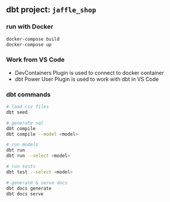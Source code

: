 ## dbt project: `jaffle_shop`

### run with Docker
```bash
docker-compose build
docker-compose up
```

### Work from VS Code
- DevContainers Plugin is used to connect to docker container
- dbt Power User Plugin is used to work with dbt in VS Code

### dbt commands
```bash
# load csv files
dbt seed

# generate sql
dbt compile 
dbt compile --model <model>

# run models
dbt run
dbt run --select <model>

# run tests
dbt test --select <model>

# generate & serve docs
dbt docs generate
dbt docs serve
```